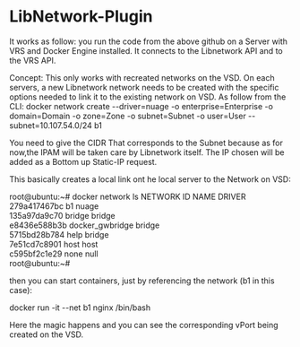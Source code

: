 # LibNetwork-Plugin


It works as follow:
you run the code from the above github on a Server with VRS and Docker Engine installed. It connects to the Libnetwork API and to the VRS API.


Concept:
This only works with recreated networks on the VSD.
On each servers, a new Libnetwork network needs to be created with the specific options needed to link it to the existing network on VSD. As follow from the CLI:
docker network create --driver=nuage -o enterprise=Enterprise -o domain=Domain -o zone=Zone -o subnet=Subnet -o user=User --subnet=10.107.54.0/24 b1


You need to give the CIDR That corresponds to the Subnet because as for now,the IPAM will be taken care by Libnetwork itself. The IP chosen will be added as a Bottom up Static-IP request.

This basically creates a local link ont he local server to the Network on VSD:

root@ubuntu:~# docker network ls
NETWORK ID          NAME                DRIVER
279a417467bc        b1                  nuage               
135a97da9c70        bridge              bridge              
e8436e588b3b        docker_gwbridge     bridge              
5715bd28b784        help                bridge              
7e51cd7c8901        host                host                
c595bf2c1e29        none                null                
root@ubuntu:~# 


then you can start containers, just by referencing the network (b1 in this case):

docker run -it --net b1 nginx /bin/bash

Here the magic happens and you can see the corresponding vPort being created on the VSD.

